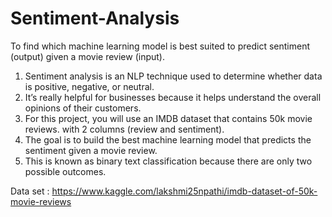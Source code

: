# Sentiment-Analysis
To find which machine learning model is best suited to predict sentiment (output) given a movie review (input).
1.  Sentiment analysis is an NLP technique used to determine whether data is positive, negative, or neutral. 
2.  It’s really helpful for businesses because it helps understand the overall opinions of their customers.
3.  For this project, you will use an IMDB dataset that contains 50k movie reviews. with 2 columns (review and sentiment).
4.  The goal is to build the best machine learning model that predicts the sentiment given a movie review. 
5.  This is known as binary text classification because there are only two possible outcomes.

Data set : https://www.kaggle.com/lakshmi25npathi/imdb-dataset-of-50k-movie-reviews



